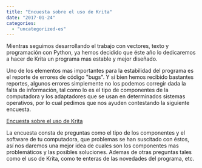 ```yaml
---
title: "Encuesta sobre el uso de Krita"
date: "2017-01-24"
categories: 
  - "uncategorized-es"
---
```


Mientras seguimos desarrollando el trabajo con vectores, texto y programación con Python, ya hemos decidido que éste año lo dedicaremos a hacer de Krita un programa mas estable y mejor diseñado.

Uno de los elementos mas importantes para la estabilidad del programa es el reporte de errores de código "bugs". Y si bien hemos recibido bastantes reportes, algunos errores simplemente no los podemos corregir dada la falta de información, tal como lo es el tipo de componentes de la computadora y los adaptadores que se usan en determinados sistemas operativos, por lo cual pedimos que nos ayuden contestando la siguiente encuesta.

[Encuesta sobre el uso de Krita](https://goo.gl/forms/yRqXwZBsiUaAHxQY2)

La encuesta consta de preguntas como el tipo de los componentes y el software de tu computadora, que problemas se han suscitado con éstos, así nos daremos una mejor idea de cuales son los componentes mas problemáticos y las posibles soluciones. Ademas de otras preguntas tales como el uso de Krita, como te enteras de las novedades del programa, etc.
